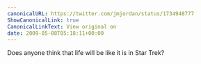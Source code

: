 ```yaml
---
canonicalURL: https://twitter.com/jmjordan/status/1734948777
ShowCanonicalLink: true
CanonicalLinkText: View original on
date: 2009-05-08T05:18:11+00:00
---
```

Does anyone think that life will be like it is in Star Trek?